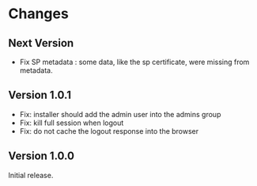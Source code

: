 Changes
=======

Next Version
------------

- Fix SP metadata : some data, like the sp certificate, were missing from metadata.


Version 1.0.1
-------------

- Fix: installer should add the admin user into the admins group
- Fix: kill full session when logout
- Fix: do not cache the logout response into the browser

Version 1.0.0
-------------

Initial release.
